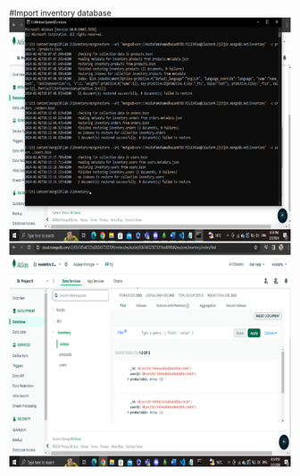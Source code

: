#Import inventory database<br />
<img src="q1-1.png" width="700" height="400" />
<img src="q1-2.png" width="700" height="400" />
